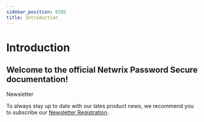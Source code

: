 ```yaml
---
sidebar_position: 6285
title: Introduction
---
```


# Introduction

## Welcome to the official Netwrix Password Secure documentation!

Newsletter

To always stay up to date with our lates product news, we recommend you to subscribe our [Newsletter Registration](https://www.passwordsafe.com/en/newsletter-registration/ "Newsletter Registration").